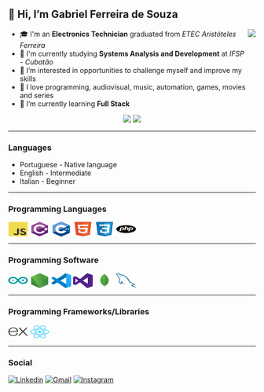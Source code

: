 

## 👋 Hi, I’m Gabriel Ferreira de Souza

<!-- Bio -->  
<img height="130" align="right" src="https://media0.giphy.com/media/ZAaaCK5RhUWxG/200.gif" />
<ul align="left">
<li>🎓 I'm an <strong>Electronics Technician</strong> graduated from <i>ETEC Aristóteles Ferreira</i></li>
<li>🏫 I'm currently studying <strong>Systems Analysis and Development</strong> at <i>IFSP - Cubatão</i></li>
<li>👀 I’m interested in opportunities to challenge myself and improve my skills</li>
<li>💞️ I love programming, audiovisual, music, automation, games, movies and series</li>
<li>🌱 I’m currently learning <strong>Full Stack</strong></li>
</ul>

<div align="center">
<img height="180em" src="https://github-readme-stats.vercel.app/api?username=gsohz&show_icons=true&theme=github_dark" />
<img height="180em" src="https://github-readme-stats.vercel.app/api/top-langs/?username=gsohz&layout=compact&show_icons=true&theme=github_dark&hide=handlebars)"/>
</div>

 <hr>

<!-- Known Languages -->  
### Languages

- Portuguese - Native language
- English - Intermediate
- Italian - Beginner

 <hr>

<!-- Known Programming Languages -->  
### Programming Languages
<div>
 <img align="center" title="Javascript" alt="Javascript" height="30" width="40" src="https://raw.githubusercontent.com/devicons/devicon/master/icons/javascript/javascript-original.svg">
 <img align="center" title="C#" alt="Csharp" height="30" width="40" src="https://raw.githubusercontent.com/devicons/devicon/master/icons/csharp/csharp-original.svg">
 <img align="center" title="C++" alt="Cplusplus" height="30" width="40" src="https://raw.githubusercontent.com/devicons/devicon/master/icons/cplusplus/cplusplus-original.svg">
 <img align="center" title="HTML" alt="HTML" height="30" width="40" src="https://raw.githubusercontent.com/devicons/devicon/master/icons/html5/html5-original.svg">
 <img align="center" title="CSS" alt="CSS" height="30" width="40" src="https://raw.githubusercontent.com/devicons/devicon/master/icons/css3/css3-original.svg">  
 <img align="center" title="PHP" alt="PHP" height="30" width="40" src="https://raw.githubusercontent.com/devicons/devicon/master/icons/php/php-plain.svg">  
</div>

 <hr>

<!-- Known Programming Software --> 
### Programming Software
<div>
  <img align="center" title="Arduino" alt="Arduino" height="30" width="40" src="https://raw.githubusercontent.com/devicons/devicon/master/icons/arduino/arduino-original.svg">  
  <img align="center" title="Node.js" alt="Node.js" height="30" width="40" src="https://raw.githubusercontent.com/devicons/devicon/master/icons/nodejs/nodejs-original.svg">  
  <img align="center" title="VisualStudioCode" alt="VisualStudioCode" height="30" width="40" src="https://raw.githubusercontent.com/devicons/devicon/master/icons/vscode/vscode-original.svg">  
  <img align="center" title="VisualStudio" alt="VisualStudio" height="30" width="40" src="https://raw.githubusercontent.com/devicons/devicon/master/icons/visualstudio/visualstudio-plain.svg"> 
  <img align="center" title="MongoDB" alt="MongoDB" height="30" width="40" src="https://raw.githubusercontent.com/devicons/devicon/master/icons/mongodb/mongodb-original.svg">
 <img align="center" title="MySQL" alt="MySQL" height="30" width="40" src="https://raw.githubusercontent.com/devicons/devicon/master/icons/mysql/mysql-original.svg">
</div>

 <hr>
 
 <!-- Known Programming Frameworks --> 
 ### Programming Frameworks/Libraries
 <div>
   <img align="center" title="Express.js" alt="Express.js" height="30" width="40" src="https://raw.githubusercontent.com/devicons/devicon/master/icons/express/express-original.svg">
   <img align="center" title="React" alt="React" height="30" width="40" src="https://raw.githubusercontent.com/devicons/devicon/master/icons/react/react-original.svg">
 </div>
 
 <hr>
  
  <!-- Social -->
  ### Social
  [![Linkedin](https://img.shields.io/badge/Gabriel%20Ferreira-0077B5?style=for-the-badge&logo=linkedin&logoColor=white)](https://www.linkedin.com/in/gabsouza4)
  [![Gmail](https://img.shields.io/badge/Gabriel_Souza-D14836?style=for-the-badge&logo=gmail&logoColor=white)](mailto:gabrielfe.desouza@gmail.com)
  [![Instagram](https://img.shields.io/badge/g.sohz-%23E4405F.svg?style=for-the-badge&logo=Instagram&logoColor=white)](https://www.instagram.com/g.sohz/)

  <!--
  <div>
   <h2> Sorry, the snake ate my work</h2>
  </div>
  
![Snake animation](https://github.com/gsohz/gsohz/blob/output/github-contribution-grid-snake.svg)
-->
